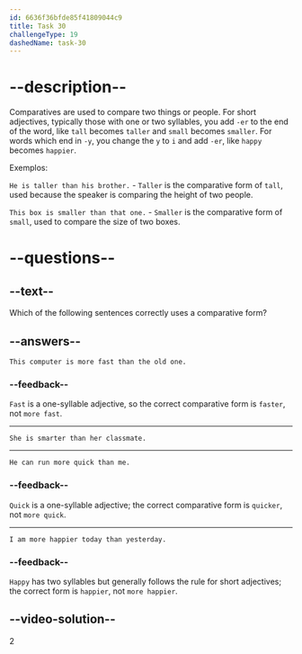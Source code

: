 ```yaml
---
id: 6636f36bfde85f41809044c9
title: Task 30
challengeType: 19
dashedName: task-30
---
```


# --description--

Comparatives are used to compare two things or people. For short adjectives, typically those with one or two syllables, you add `-er` to the end of the word, like `tall` becomes `taller` and `small` becomes `smaller`. For words which end in `-y`, you change the `y` to `i` and add `-er`, like `happy` becomes `happier`.

Exemplos:

`He is taller than his brother.` - `Taller` is the comparative form of `tall`, used because the speaker is comparing the height of two people.

`This box is smaller than that one.` - `Smaller` is the comparative form of `small`, used to compare the size of two boxes.

# --questions--

## --text--

Which of the following sentences correctly uses a comparative form?

## --answers--

`This computer is more fast than the old one.`

### --feedback--

`Fast` is a one-syllable adjective, so the correct comparative form is `faster`, not `more fast`.

---

`She is smarter than her classmate.`

---

`He can run more quick than me.`

### --feedback--

`Quick` is a one-syllable adjective; the correct comparative form is `quicker`, not `more quick`.

---

`I am more happier today than yesterday.`

### --feedback--

`Happy` has two syllables but generally follows the rule for short adjectives; the correct form is `happier`, not `more happier`.

## --video-solution--

2
